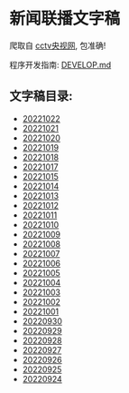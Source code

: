 # 新闻联播文字稿

爬取自 [cctv央视网](https://tv.cctv.com/), 包准确!

程序开发指南: [DEVELOP.md](./DEVELOP.md)

## 文字稿目录: 

<!-- INSERT -->
- [20221022](./news/20221022.md)
- [20221021](./news/20221021.md)
- [20221020](./news/20221020.md)
- [20221019](./news/20221019.md)
- [20221018](./news/20221018.md)
- [20221017](./news/20221017.md)
- [20221015](./news/20221015.md)
- [20221014](./news/20221014.md)
- [20221013](./news/20221013.md)
- [20221012](./news/20221012.md)
- [20221011](./news/20221011.md)
- [20221010](./news/20221010.md)
- [20221009](./news/20221009.md)
- [20221008](./news/20221008.md)
- [20221007](./news/20221007.md)
- [20221006](./news/20221006.md)
- [20221005](./news/20221005.md)
- [20221004](./news/20221004.md)
- [20221003](./news/20221003.md)
- [20221002](./news/20221002.md)
- [20221001](./news/20221001.md)
- [20220930](./news/20220930.md)
- [20220929](./news/20220929.md)
- [20220928](./news/20220928.md)
- [20220927](./news/20220927.md)
- [20220926](./news/20220926.md)
- [20220925](./news/20220925.md)
- [20220924](./news/20220924.md)
